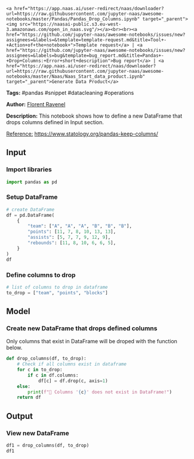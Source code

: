     <a href="https://app.naas.ai/user-redirect/naas/downloader?url=https://raw.githubusercontent.com/jupyter-naas/awesome-notebooks/master/Pandas/Pandas_Drop_Columns.ipynb" target="_parent"><img src="https://naasai-public.s3.eu-west-3.amazonaws.com/open_in_naas.svg"/></a><br><br><a href="https://github.com/jupyter-naas/awesome-notebooks/issues/new?assignees=&labels=&template=template-request.md&title=Tool+-+Action+of+the+notebook+">Template request</a> | <a href="https://github.com/jupyter-naas/awesome-notebooks/issues/new?assignees=&labels=bug&template=bug_report.md&title=Pandas+-+Drop+Columns:+Error+short+description">Bug report</a> | <a href="https://app.naas.ai/user-redirect/naas/downloader?url=https://raw.githubusercontent.com/jupyter-naas/awesome-notebooks/master/Naas/Naas_Start_data_product.ipynb" target="_parent">Generate Data Product</a>

**Tags:** #pandas #snippet #datacleaning #operations

**Author:** [Florent Ravenel](https://www.linkedin.com/in/florent-ravenel/)

**Description:** This notebook shows how to define a new DataFrame that drops columns defined in Input section.

<u>Reference:</u> https://www.statology.org/pandas-keep-columns/

## Input

### Import libraries


```python
import pandas as pd
```

### Setup DataFrame


```python
# create DataFrame
df = pd.DataFrame(
    {
        "team": ["A", "A", "A", "B", "B", "B"],
        "points": [11, 7, 8, 10, 13, 13],
        "assists": [5, 7, 7, 9, 12, 9],
        "rebounds": [11, 8, 10, 6, 6, 5],
    }
)
df
```

### Define columns to drop


```python
# list of columns to drop in dataframe
to_drop = ["team", "points", "blocks"]
```

## Model

### Create new DataFrame that drops defined columns
Only columns that exist in DataFrame will be droped with the function below.


```python
def drop_columns(df, to_drop):
    # Check if all columns exist in dataframe
    for c in to_drop:
        if c in df.columns:
            df[c] = df.drop(c, axis=1)
    else:
        print(f"🚨 Columns '{c}' does not exist in DataFrame!")
    return df
```

## Output

### View new DataFrame


```python
df1 = drop_columns(df, to_drop)
df1
```
